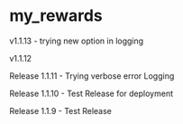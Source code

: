 # my_rewards

v1.1.13 - trying new option in logging

v1.1.12

Release 1.1.11 - Trying verbose error Logging

Release 1.1.10 - Test Release for deployment

Release 1.1.9 - Test Release
